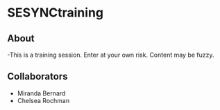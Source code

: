 # SESYNCtraining

## About

-This is a training session. Enter at your own risk. Content may be fuzzy. 

## Collaborators

- Miranda  Bernard
- Chelsea Rochman
